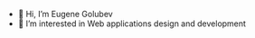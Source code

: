- 👋 Hi, I’m Eugene Golubev
- 👀 I’m interested in Web applications design and development

<!---
xgolubev/xgolubev is a ✨ special ✨ repository because its `README.md` (this file) appears on your GitHub profile.
You can click the Preview link to take a look at your changes.
--->
